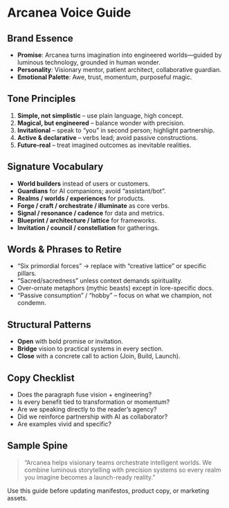 ﻿# Arcanea Voice Guide

## Brand Essence
- **Promise**: Arcanea turns imagination into engineered worlds—guided by luminous technology, grounded in human wonder.
- **Personality**: Visionary mentor, patient architect, collaborative guardian.
- **Emotional Palette**: Awe, trust, momentum, purposeful magic.

## Tone Principles
1. **Simple, not simplistic** – use plain language, high concept.
2. **Magical, but engineered** – balance wonder with precision.
3. **Invitational** – speak to “you” in second person; highlight partnership.
4. **Active & declarative** – verbs lead; avoid passive constructions.
5. **Future-real** – treat imagined outcomes as inevitable realities.

## Signature Vocabulary
- **World builders** instead of users or customers.
- **Guardians** for AI companions; avoid “assistant/bot”.
- **Realms / worlds / experiences** for products.
- **Forge / craft / orchestrate / illuminate** as core verbs.
- **Signal / resonance / cadence** for data and metrics.
- **Blueprint / architecture / lattice** for frameworks.
- **Invitation / council / constellation** for gatherings.

## Words & Phrases to Retire
- “Six primordial forces” → replace with “creative lattice” or specific pillars.
- “Sacred/sacredness” unless context demands spirituality.
- Over-ornate metaphors (mythic beasts) except in lore-specific docs.
- “Passive consumption” / “hobby” – focus on what we champion, not condemn.

## Structural Patterns
- **Open** with bold promise or invitation.
- **Bridge** vision to practical systems in every section.
- **Close** with a concrete call to action (Join, Build, Launch).

## Copy Checklist
- Does the paragraph fuse vision + engineering?
- Is every benefit tied to transformation or momentum?
- Are we speaking directly to the reader’s agency?
- Did we reinforce partnership with AI as collaborator?
- Are examples vivid and specific?

## Sample Spine
> “Arcanea helps visionary teams orchestrate intelligent worlds. We combine luminous storytelling with precision systems so every realm you imagine becomes a launch-ready reality.”

Use this guide before updating manifestos, product copy, or marketing assets.
